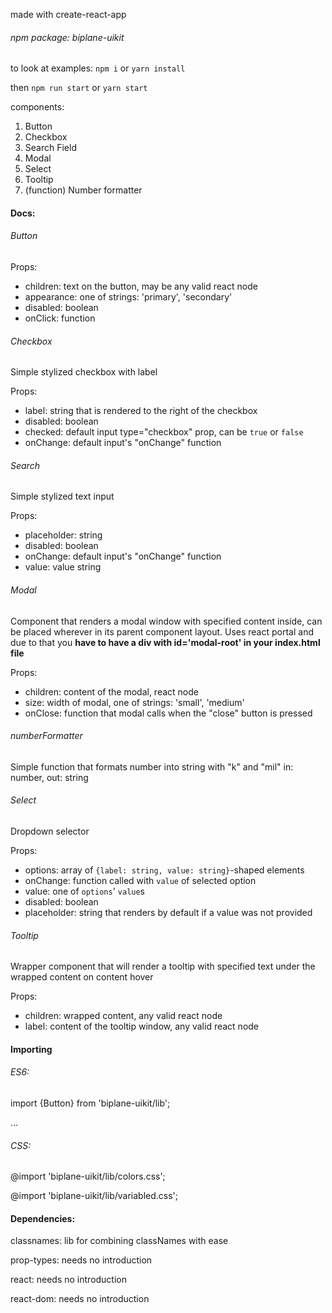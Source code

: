 made with create-react-app

###### npm package: biplane-uikit

to look at examples:
`npm i` or `yarn install`

then `npm run start` or `yarn start`

components:
1. Button
2. Checkbox
3. Search Field
4. Modal
5. Select
6. Tooltip
7. (function) Number formatter

#### Docs:
###### Button
Props:
* children: text on the button, may be any valid react node
* appearance: one of strings: 'primary', 'secondary'
* disabled: boolean
* onClick: function

###### Checkbox
Simple stylized checkbox with label

Props:
* label: string that is rendered to the right of the checkbox
* disabled: boolean
* checked: default input type="checkbox" prop, can be `true` or `false`
* onChange: default input's "onChange" function

###### Search
Simple stylized text input

Props:
* placeholder: string
* disabled: boolean
* onChange: default input's "onChange" function
* value: value string

###### Modal
Component that renders a modal window with specified content inside, can be placed wherever in its parent component layout. Uses react portal and due to that you **have to have a div with id='modal-root' in your index.html file**

Props:
* children: content of the modal, react node
* size: width of modal, one of strings: 'small', 'medium'
* onClose: function that modal calls when the "close" button is pressed

###### numberFormatter
Simple function that formats number into string with "k" and "mil"
in: number, out: string

###### Select
Dropdown selector

Props:
* options: array of `{label: string, value: string}`-shaped elements
* onChange: function called with `value` of selected option
* value: one of `options`' `value`s
* disabled: boolean
* placeholder: string that renders by default if a value was not provided

###### Tooltip
Wrapper component that will render a tooltip with specified text under the wrapped content on content hover

Props:
* children: wrapped content, any valid react node
* label: content of the tooltip window, any valid react node


#### Importing
###### ES6:

import {Button} from 'biplane-uikit/lib';

...

###### CSS:

@import 'biplane-uikit/lib/colors.css';

@import 'biplane-uikit/lib/variabled.css';


#### Dependencies:

classnames: lib for combining classNames with ease

prop-types: needs no introduction

react: needs no introduction

react-dom: needs no introduction
